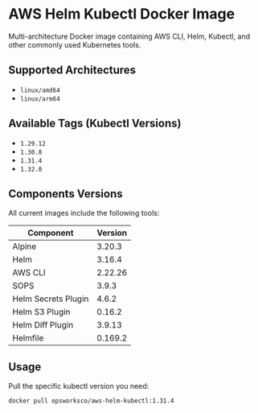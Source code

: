 # AWS Helm Kubectl Docker Image

Multi-architecture Docker image containing AWS CLI, Helm, Kubectl, and other commonly used Kubernetes tools.

## Supported Architectures

- `linux/amd64`
- `linux/arm64`

## Available Tags (Kubectl Versions)

- `1.29.12`
- `1.30.8`
- `1.31.4`
- `1.32.0`

## Components Versions

All current images include the following tools:

| Component | Version |
|-----------|---------|
| Alpine | 3.20.3 |
| Helm | 3.16.4 |
| AWS CLI | 2.22.26 |
| SOPS | 3.9.3 |
| Helm Secrets Plugin | 4.6.2 |
| Helm S3 Plugin | 0.16.2 |
| Helm Diff Plugin | 3.9.13 |
| Helmfile | 0.169.2 |

## Usage

Pull the specific kubectl version you need:
```bash
docker pull opsworksco/aws-helm-kubectl:1.31.4
